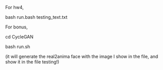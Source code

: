 For hw4,

bash run.bash testing_text.txt

For bonus,

cd CycleGAN

bash run.sh

(it will generate the real2anima face with the image I show in the file, and show it in the file testing!)